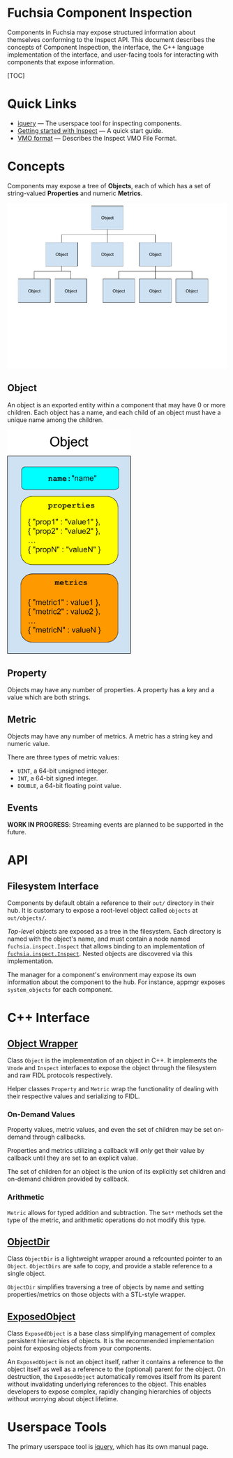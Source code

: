 Fuchsia Component Inspection
=====

Components in Fuchsia may expose structured information about themselves
conforming to the Inspect API. This document describes the concepts of
Component Inspection, the interface, the C++ language implementation
of the interface, and user-facing tools for interacting with components
that expose information.

[TOC]

# Quick Links

* [iquery](iquery.md) &mdash; The userspace tool for inspecting components.
* [Getting started with Inspect](gsw-inspect.md) &mdash; A quick start guide.
* [VMO format](vmo-format/README.md) &mdash; Describes the Inspect VMO File Format.

# Concepts

Components may expose a tree of **Objects**, each of which has a set of
string-valued **Properties** and numeric **Metrics**.

![Figure: A tree of **Object**s](tree.png)

## Object

An object is an exported entity within a component that may have 0 or
more children. Each object has a name, and each child of an object
must have a unique name among the children.

![Figure: An **Object**](object.png)

## Property

Objects may have any number of properties. A property has a key and a
value which are both strings.

## Metric

Objects may have any number of metrics. A metric has a string key and numeric value.

There are three types of metric values:

- `UINT`, a 64-bit unsigned integer.
- `INT`, a 64-bit signed integer.
- `DOUBLE`, a 64-bit floating point value.

## Events

**WORK IN PROGRESS**: Streaming events are planned to be supported in
the future.

# API

## Filesystem Interface

Components by default obtain a reference to their `out/` directory in
their hub. It is customary to expose a root-level object called `objects`
at `out/objects/`.

*Top-level* objects are exposed as a tree in the filesystem. Each directory is
named with the object's name, and must contain a node named
`fuchsia.inspect.Inspect` that allows binding to an implementation of
[`fuchsia.inspect.Inspect`](/zircon/system/fidl/fuchsia-inspect/inspect.fidl).
Nested objects are discovered via this implementation.

The manager for a component's environment may expose its own information
about the component to the hub. For instance, appmgr exposes
`system_objects` for each component.

# C++ Interface

## [Object Wrapper](/garnet/public/lib/component/cpp/expose.h)

Class `Object` is the implementation of an object in C++. It implements
the `Vnode` and `Inspect` interfaces to expose the object through the
filesystem and raw FIDL protocols respectively.

Helper classes `Property` and `Metric` wrap the functionality of dealing
with their respective values and serializing to FIDL.

### On-Demand Values

Property values, metric values, and even the set of children may be set
on-demand through callbacks.

Properties and metrics utilizing a callback will *only* get their value
by callback until they are set to an explicit value.

The set of children for an object is the union of its explicitly set
children and on-demand children provided by callback.

### Arithmetic

`Metric` allows for typed addition and subtraction. The `Set*` methods set
the type of the metric, and arithmetic operations do not modify this type.

## [ObjectDir](/garnet/public/lib/component/cpp/object_dir.h)

Class `ObjectDir` is a lightweight wrapper around a refcounted pointer
to an `Object`. `ObjectDirs` are safe to copy, and provide a stable
reference to a single object.

`ObjectDir` simplifies traversing a tree of objects by name and setting
properties/metrics on those objects with a STL-style wrapper.

## [ExposedObject](/garnet/public/lib/component/cpp/exposed_object.h)

Class `ExposedObject` is a base class simplifying management of complex
persistent hierarchies of objects. It is the recommended implementation
point for exposing objects from your components.

An `ExposedObject` is not an object itself, rather it contains a reference
to the object itself as well as a reference to the (optional) parent for
the object. On destruction, the `ExposedObject` automatically removes
itself from its parent without invalidating underlying references to
the object. This enables developers to expose complex, rapidly changing
hierarchies of objects without worrying about object lifetime.

# Userspace Tools

The primary userspace tool is [iquery](iquery.md), which has its own manual page.
